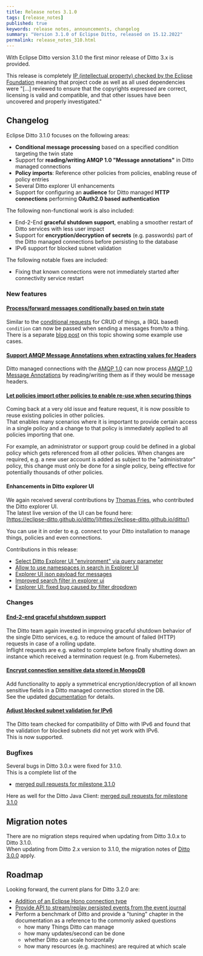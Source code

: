 ```yaml
---
title: Release notes 3.1.0
tags: [release_notes]
published: true
keywords: release notes, announcements, changelog
summary: "Version 3.1.0 of Eclipse Ditto, released on 15.12.2022"
permalink: release_notes_310.html
---
```


With Eclipse Ditto version 3.1.0 the first minor release of Ditto 3.x is provided.

This release is completely [IP (intellectual property) checked by the Eclipse Foundation](https://www.eclipse.org/projects/handbook/#ip)
meaning that project code as well as all used dependencies were "[...] reviewed to ensure that the copyrights
expressed are correct, licensing is valid and compatible, and that other issues have been uncovered and properly
investigated."

## Changelog

Eclipse Ditto 3.1.0 focuses on the following areas:

* **Conditional message processing** based on a specified condition targeting the twin state
* Support for **reading/writing AMQP 1.0 "Message annotations"** in Ditto managed connections
* **Policy imports**: Reference other policies from policies, enabling reuse of policy entries
* Several Ditto explorer UI enhancements
* Support for configuring an **audience** for Ditto managed **HTTP connections** performing 
  **OAuth2.0 based authentication**

The following non-functional work is also included:

* End-2-End **graceful shutdown support**, enabling a smoother restart of Ditto services with less user impact
* Support for **encryption/decryption of secrets** (e.g. passwords) part of the Ditto managed connections before 
  persisting to the database
* IPv6 support for blocked subnet validation

The following notable fixes are included:

* Fixing that known connections were not immediately started after connectivity service restart


### New features

#### [Process/forward messages conditionally based on twin state](https://github.com/eclipse-ditto/ditto/issues/1363)

Similar to the [conditional requests](basic-conditional-requests.html) for CRUD of things, a (RQL based) `condition` 
can now be passed when sending a messages from/to a thing.  
There is a separate [blog post](2022-11-04-live-message-conditions.html) on this topic showing some example use cases.

#### [Support AMQP Message Annotations when extracting values for Headers](https://github.com/eclipse-ditto/ditto/issues/1390)

Ditto managed connections with the [AMQP 1.0](connectivity-protocol-bindings-amqp10.html) can now process 
[AMQP 1.0 Message Annotations](http://docs.oasis-open.org/amqp/core/v1.0/os/amqp-core-messaging-v1.0-os.html#type-message-annotations)
by reading/writing them as if they would be message headers.

#### [Let policies import other policies to enable re-use when securing things](https://github.com/eclipse-ditto/ditto/issues/298)

Coming back at a very old issue and feature request, it is now possible to reuse existing policies in other policies.  
That enables many scenarios where it is important to provide certain access in a single policy and a change to that
policy is immediately applied to all policies importing that one.

For example, an administrator or support group could be defined in a global policy which gets referenced from all other
policies. When changes are required, e.g. a new user account is added as subject to the "administrator" policy, this
change must only be done for a single policy, being effective for potentially thousands of other policies.

#### Enhancements in Ditto explorer UI

We again received several contributions by [Thomas Fries](https://github.com/thfries),
who contributed the Ditto explorer UI.  
The latest live version of the UI can be found here:  
[https://eclipse-ditto.github.io/ditto/](https://eclipse-ditto.github.io/ditto/)

You can use it in order to e.g. connect to your Ditto installation to manage things, policies and even connections.

Contributions in this release:
* [Select Ditto Explorer UI "environment" via query parameter](https://github.com/eclipse-ditto/ditto/issues/1449)
* [Allow to use namespaces in search in Explorer UI](https://github.com/eclipse-ditto/ditto/pull/1519)
* [Explorer UI json payload for messages](https://github.com/eclipse-ditto/ditto/pull/1529)
* [Improved search filter in explorer ui](https://github.com/eclipse-ditto/ditto/pull/1531)
* [Explorer UI: fixed bug caused by filter dropdown](https://github.com/eclipse-ditto/ditto/pull/1534)


### Changes

#### [End-2-end graceful shutdown support](https://github.com/eclipse-ditto/ditto/pull/1520)

The Ditto team again invested in improving graceful shutdown behavior of the single Ditto services, 
e.g. to reduce the amount of failed (HTTP) requests in case of a rolling update.  
Inflight requests are e.g. waited to complete before finally shutting down an instance which received a termination 
request (e.g. from Kubernetes).

#### [Encrypt connection sensitive data stored in MongoDB](https://github.com/eclipse-ditto/ditto/pull/1550)

Add functionality to apply a symmetrical encryption/decryption of all known sensitive fields in a Ditto 
managed connection stored in the DB.  
See the updated [documentation](installation-operating.html#encrypt-sensitive-data-in-connections) for details.

#### [Adjust blocked subnet validation for IPv6](https://github.com/eclipse-ditto/ditto/pull/1522)

The Ditto team checked for compatibility of Ditto with IPv6 and found that the validation for blocked subnets did not
yet work with IPv6.  
This is now supported.


### Bugfixes

Several bugs in Ditto 3.0.x were fixed for 3.1.0.  
This is a complete list of the
* [merged pull requests for milestone 3.1.0](https://github.com/eclipse-ditto/ditto/pulls?q=is:pr+milestone:3.1.0)

Here as well for the Ditto Java Client: [merged pull requests for milestone 3.1.0](https://github.com/eclipse-ditto/ditto-clients/pulls?q=is:pr+milestone:3.1.0)


## Migration notes

There are no migration steps required when updating from Ditto 3.0.x to Ditto 3.1.0.  
When updating from Ditto 2.x version to 3.1.0, the migration notes of 
[Ditto 3.0.0](release_notes_300.html#migration-notes) apply.


## Roadmap

Looking forward, the current plans for Ditto 3.2.0 are:

* [Addition of an Eclipse Hono connection type](https://github.com/eclipse-ditto/ditto/pull/1548)
* [Provide API to stream/replay persisted events from the event journal](https://github.com/eclipse-ditto/ditto/issues/1498)
* Perform a benchmark of Ditto and provide a "tuning" chapter in the documentation as a reference to the commonly 
  asked questions 
  * how many Things Ditto can manage 
  * how many updates/second can be done
  * whether Ditto can scale horizontally
  * how many resources (e.g. machines) are required at which scale
